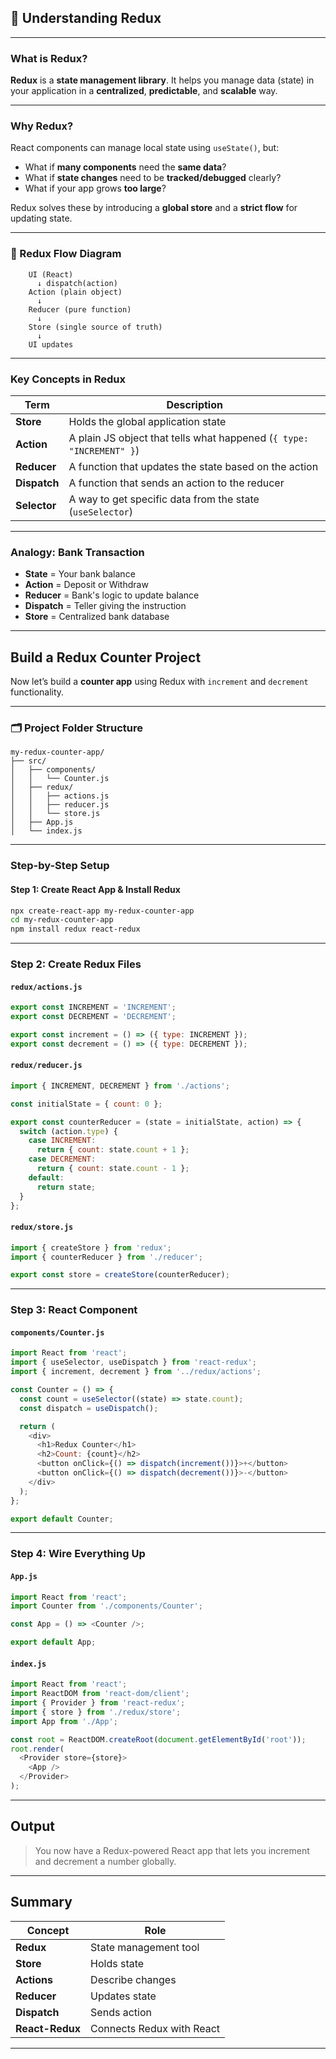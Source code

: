 ## 📘 Understanding Redux

---

### What is Redux?

**Redux** is a **state management library**. It helps you manage data (state) in your application in a **centralized**, **predictable**, and **scalable** way.

---

### Why Redux?

React components can manage local state using `useState()`, but:

* What if **many components** need the **same data**?
* What if **state changes** need to be **tracked/debugged** clearly?
* What if your app grows **too large**?

Redux solves these by introducing a **global store** and a **strict flow** for updating state.

---

### 🔁 Redux Flow Diagram

```
    UI (React)
      ↓ dispatch(action)
    Action (plain object)
      ↓
    Reducer (pure function)
      ↓
    Store (single source of truth)
      ↓
    UI updates
```

---

### Key Concepts in Redux

| Term         | Description                                                          |
| ------------ | -------------------------------------------------------------------- |
| **Store**    | Holds the global application state                                   |
| **Action**   | A plain JS object that tells what happened (`{ type: "INCREMENT" }`) |
| **Reducer**  | A function that updates the state based on the action                |
| **Dispatch** | A function that sends an action to the reducer                       |
| **Selector** | A way to get specific data from the state (`useSelector`)            |

---

### Analogy: Bank Transaction

* **State** = Your bank balance
* **Action** = Deposit or Withdraw
* **Reducer** = Bank's logic to update balance
* **Dispatch** = Teller giving the instruction
* **Store** = Centralized bank database

---

## Build a Redux Counter Project

Now let’s build a **counter app** using Redux with `increment` and `decrement` functionality.

---

### 🗂️ Project Folder Structure

```
my-redux-counter-app/
├── src/
│   ├── components/
│   │   └── Counter.js
│   ├── redux/
│   │   ├── actions.js
│   │   ├── reducer.js
│   │   └── store.js
│   ├── App.js
│   └── index.js
```

---

### Step-by-Step Setup

#### Step 1: Create React App & Install Redux

```bash
npx create-react-app my-redux-counter-app
cd my-redux-counter-app
npm install redux react-redux
```

---

### Step 2: Create Redux Files

#### `redux/actions.js`

```js
export const INCREMENT = 'INCREMENT';
export const DECREMENT = 'DECREMENT';

export const increment = () => ({ type: INCREMENT });
export const decrement = () => ({ type: DECREMENT });
```

#### `redux/reducer.js`

```js
import { INCREMENT, DECREMENT } from './actions';

const initialState = { count: 0 };

export const counterReducer = (state = initialState, action) => {
  switch (action.type) {
    case INCREMENT:
      return { count: state.count + 1 };
    case DECREMENT:
      return { count: state.count - 1 };
    default:
      return state;
  }
};
```

#### `redux/store.js`

```js
import { createStore } from 'redux';
import { counterReducer } from './reducer';

export const store = createStore(counterReducer);
```

---

### Step 3: React Component

#### `components/Counter.js`

```js
import React from 'react';
import { useSelector, useDispatch } from 'react-redux';
import { increment, decrement } from '../redux/actions';

const Counter = () => {
  const count = useSelector((state) => state.count);
  const dispatch = useDispatch();

  return (
    <div>
      <h1>Redux Counter</h1>
      <h2>Count: {count}</h2>
      <button onClick={() => dispatch(increment())}>+</button>
      <button onClick={() => dispatch(decrement())}>-</button>
    </div>
  );
};

export default Counter;
```

---

### Step 4: Wire Everything Up

#### `App.js`

```js
import React from 'react';
import Counter from './components/Counter';

const App = () => <Counter />;

export default App;
```

#### `index.js`

```js
import React from 'react';
import ReactDOM from 'react-dom/client';
import { Provider } from 'react-redux';
import { store } from './redux/store';
import App from './App';

const root = ReactDOM.createRoot(document.getElementById('root'));
root.render(
  <Provider store={store}>
    <App />
  </Provider>
);
```

---

## Output

> You now have a Redux-powered React app that lets you increment and decrement a number globally.

---

## Summary

| Concept         | Role                      |
| --------------- | ------------------------- |
| **Redux**       | State management tool     |
| **Store**       | Holds state               |
| **Actions**     | Describe changes          |
| **Reducer**     | Updates state             |
| **Dispatch**    | Sends action              |
| **React-Redux** | Connects Redux with React |

---

